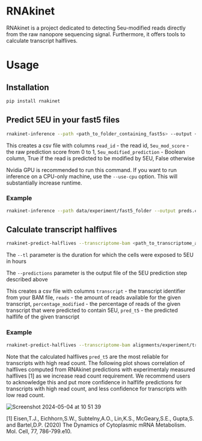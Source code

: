 # RNAkinet
RNAkinet is a project dedicated to detecting 5eu-modified reads directly from the raw nanopore sequencing signal. Furthermore, it offers tools to calculate transcript halflives.

# Usage
## Installation
```sh
pip install rnakinet
```
## Predict 5EU in your fast5 files
```sh
rnakinet-inference --path <path_to_folder_containing_fast5s> --output <predictions_name.csv>
```
This creates a csv file with columns `read_id` - the read id, `5eu_mod_score` - the raw prediction score from 0 to 1, `5eu_modified_prediction` - Boolean column, True if the read is predicted to be modified by 5EU, False otherwise

Nvidia GPU is recommended to run this command. If you want to run inference on a CPU-only machine, use the `--use-cpu` option. This will substantially increase runtime.

### Example
```sh
rnakinet-inference --path data/experiment/fast5_folder --output preds.csv
```

## Calculate transcript halflives
```sh
rnakinet-predict-halflives --transcriptome-bam <path_to_transcriptome_alignment.bam> --predictions <predictions_name.csv> --tl <experiment_tl> --output <halflives_name.csv>
```

The `--tl` parameter is the duration for which the cells were exposed to 5EU in hours

The `--predictions` parameter is the output file of the 5EU prediction step described above

This creates a csv file with columns `transcript` - the transcript identifier from your BAM file, `reads` - the amount of reads available for the given transcript, `percentage_modified` - the percentage of reads of the given transcript that were predicted to contain 5EU, `pred_t5` - the predicted halflife of the given transcript

### Example
```sh
rnakinet-predict-halflives --transcriptome-bam alignments/experiment/transcriptome_alignment.bam --predictions preds.csv --tl 2.0 --output halflives.csv
```

Note that the calculated halflives `pred_t5` are the most reliable for transcripts with high read count. 
The following plot shows correlation of halflives computed from RNAkinet predictions with experimentaly measured halflives [1] as we increase read count requirement.
We recommend users to acknowledge this and put more confidence in halflife predictions for transcripts with high read count, and less confidence for transcripts with low read count.

![Screenshot 2024-05-04 at 10 51 39](https://github.com/maragkakislab/rnakinet/assets/30112906/91b9e9e3-4a9b-4c1f-a0e2-9ef5eef045e7)

[1] Eisen,T.J., Eichhorn,S.W., Subtelny,A.O., Lin,K.S., McGeary,S.E., Gupta,S. and Bartel,D.P.
(2020) The Dynamics of Cytoplasmic mRNA Metabolism. Mol. Cell, 77, 786-799.e10.



